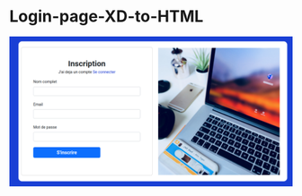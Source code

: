 # Login-page-XD-to-HTML
![sibylassana95](https://github.com/sibylassana95/Login-page-XD-to-HTML/blob/main/Capture.png)
